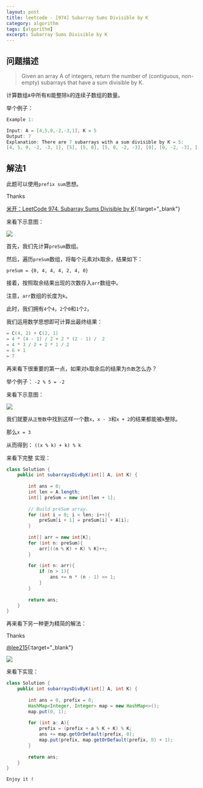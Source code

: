 ```yaml
---
layout: post
title: leetcode - [974] Subarray Sums Divisible by K
category: algorithm
tags: [algorithm]
excerpt: Subarray Sums Divisible by K
---
```


## 问题描述  

> Given an array A of integers, return the number of (contiguous, non-empty) subarrays that have a sum divisible by K.  

计算数组`A`中所有`和`能整除`k`的连续子数组的数量。  


举个例子：  

``` java
Example 1:

Input: A = [4,5,0,-2,-3,1], K = 5
Output: 7
Explanation: There are 7 subarrays with a sum divisible by K = 5:
[4, 5, 0, -2, -3, 1], [5], [5, 0], [5, 0, -2, -3], [0], [0, -2, -3], [-2, -3]
```


## 解法1  

此题可以使用`prefix sum`思想。  

Thanks 

[米开：LeetCode 974. Subarray Sums Divisible by K](https://www.youtube.com/watch?v=pkx6SowjL7M){:target="_blank"}  

来看下示意图：  

![](https://yyc-images.oss-cn-beijing.aliyuncs.com/leetcode_974_method1.png)  

首先，我们先计算`preSum`数组。  

然后，遍历`preSum`数组，将每个元素对`k`取余，结果如下：  

`preSum = {0, 4, 4, 4, 2, 4, 0}`  

接着，按照取余结果出现的次数存入`arr`数组中。  

注意，`arr`数组的长度为`k`。  

此时，我们拥有`4`个`4`，`2`个`0`和`1`个`2`，  

我们运用数学思想即可计算出最终结果：  

``` java
= C(4, 2) + C(2, 1)
= 4 * (4 - 1) / 2 + 2 * (2 - 1) /  2
= 4 * 3 / 2 + 2 * 1 / 2
= 6 + 1
= 7
```

再来看下很重要的第一点，如果对`k`取余后的结果为`负数`怎么办？  

举个例子： `-2 % 5 = -2`  

来看下示意图：  

![](https://yyc-images.oss-cn-beijing.aliyuncs.com/leetcode_974_negative_process.png)  

我们就要从`正整数`中找到这样一个数`x`，`x - 3`和`x + 2`的结果都能被`k`整除。  

那么`x = 3`  

从而得到： `((x % k) + k) % k`


来看下完整   实现：  


``` java
class Solution {
    public int subarraysDivByK(int[] A, int K) {
        
        int ans = 0;
        int len = A.length;
        int[] preSum = new int[len + 1];
        
        // Build preSum array.
        for (int i = 0; i < len; i++){
            preSum[i + 1] = preSum[i] + A[i];
        }
        
        int[] arr = new int[K];
        for (int n: preSum){
            arr[((n % K) + K) % K]++;
        }
        
        for (int n: arr){
            if (n > 1){
                ans += n * (n - 1) >> 1;
            }
        }
        
        return ans;
    }
}
```


再来看下另一种更为精简的解法：  

Thanks 

[@lee215](https://leetcode.com/problems/subarray-sums-divisible-by-k/discuss/217985/JavaC%2B%2BPython-Prefix-Sum){:target="_blank"}  


![](https://yyc-images.oss-cn-beijing.aliyuncs.com/leetcode_974_amazing.png)  


来看下实现：  

``` java
class Solution {
    public int subarraysDivByK(int[] A, int K) {
        
        int ans = 0, prefix = 0;
        HashMap<Integer, Integer> map = new HashMap<>();
        map.put(0, 1);
        
        for (int a: A){
            prefix = (prefix + a % K + K) % K;
            ans += map.getOrDefault(prefix, 0);
            map.put(prefix, map.getOrDefault(prefix, 0) + 1);
        }
        
        return ans;
    }
}
```

`Enjoy it ! `